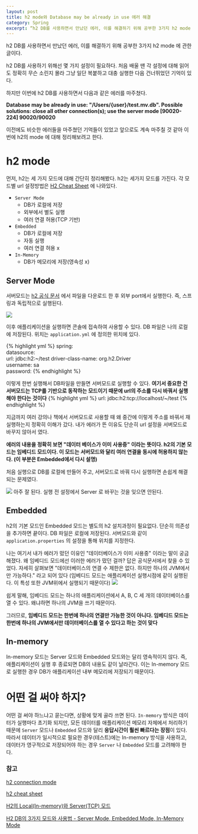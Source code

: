 ```yaml
---
layout: post
title: h2 mode와 Database may be already in use 에러 해결
category: Spring
excerpt: “h2 DB를 사용하면서 만났던 에러, 이를 해결하기 위해 공부한 3가지 h2 mode 에 관한 글이다. 이번에 h2 DB를 사용하면서 다음과 같은 에러를 마주쳤다. Database may be already in use /Users/{user}/test.mv.db. Possible solutions close all other connection(s); use the server mode \[90020-224] 90020/90020' 이전에도 비슷한 에러들을 마주쳤던 기억들이 있었고 앞으로도 계속 마주칠 것 같아 이번에 h2의 mode 에 대해 정리해보려고 한다.”
---
```


h2 DB를 사용하면서 만났던 에러, 이를 해결하기 위해 공부한 3가지 h2 mode 에 관한 글이다. 

h2 DB를 사용하기 위해선 몇 가지 설정이 필요하다. 처음 배울 땐 각 설정에 대해 읽어도 정확히 무슨 소린지 몰라 그냥 일단 복붙하고 대충 실행한 다음 건너뛰었던 기억이 있다. 

하지만 이번에 h2 DB를 사용하면서 다음과 같은 에러를 마주쳤다.

**Database may be already in use: "/Users/{user}/test.mv.db". Possible solutions: close all other connection(s); use the server mode \[90020-224] 90020/90020**

이전에도 비슷한 에러들을 마주쳤던 기억들이 있었고 앞으로도 계속 마주칠 것 같아 이번에 h2의 mode 에 대해 정리해보려고 한다. 

# h2 mode
먼저, h2는 세 가지 모드에 대해 간단히 정리해봤다. h2는 세가지 모드를 가진다.
각 모드별 url 설정방법은 [H2 Cheat Sheet](https://www.h2database.com/html/cheatSheet.html) 에 나와있다.

- `Server Mode`
	- DB가 로컬에 저장
	- 외부에서 별도 실행
	- 여러 연결 허용(TCP 기반)
- `Embedded` 
	- DB가 로컬에 저장
	- 자동 실행
	- 여러 연결 허용 x
- `In-Memory` 
	- DB가 메모리에 저장(영속성 x)

## Server Mode
서버모드는 [h2 공식 문서](https://h2database.com/html/main.html) 에서 파일을 다운로드 한 후 외부 port에서 실행한다. 즉, 스프링과 독립적으로 실행된다.

![](https://i.imgur.com/DJmix9w.png)

이후 애플리케이션을 실행하면 콘솔에 접속하여 사용할 수 있다. DB 파일은 나의 로컬에 저장된다. 위치는 `application.yml` 에 정의한 위치에 있다. 

{% highlight yml %}
spring:  
	datasource:  
		url: jdbc:h2:~/test
			driver-class-name: org.h2.Driver  
			username: sa  
			password:
{% endhighlight %}

이렇게 한번 실행해서 DB파일을 만들면 서버모드로 실행할 수 있다. **여기서 중요한 건 서버모드는 TCP를 기반으로 동작하는 모드이기 때문에 url의 주소를 다시 바꿔서 실행해야 한다는 것이다**
{% highlight yml %}
url: jdbc:h2:tcp://localhost/~/test
{% endhighlight %}

지금까지 여러 강의나 책에서 서버모드로 사용할 때 왜 중간에 이렇게 주소를 바꿔서 재실행하는지 정확히 이해가 갔다. 내가 에러가 뜬 이유도 단순히 url 설정을 서버모드로 바꾸지 않아서 였다. 

**에러의 내용을 정확히 보면 "데이터 베이스가 이미 사용중" 이라는 뜻이다. h2의 기본 모드는 임베디드 모드이다. 이 모드는 서버모드와 달리 여러 연결을 동시에 허용하지 않는다. (이 부분은 Embedded에서 다시 설명)** 

처음 실행으로 DB를 로컬에 만들어 주고, 서버모드로 바꿔 다시 실행하면 손쉽게 해결되는 문제였다.

![](https://i.imgur.com/6ckkn45.png)
아주 잘 된다. 실행 전 설정에서 Server 로 바꾸는 것을 잊으면 안된다. 
## Embedded 
h2의 기본 모드인 Embedded 모드는 별도의 h2 설치과정이 필요없다. 단순히 의존성을 추가하면 끝이다. DB 파일은 로컬에 저장된다. 서버모드와 같이 `application.properties` 의 설정을 통해 위치를 지정한다. 

나는 여기서 내가 에러가 떴던 이유인 "데이터베이스가 이미 사용중" 이라는 말이 궁금해졌다. 왜 임베디드 모드에선 이러한 에러가 떴던 걸까? 답은 공식문서에서 찾을 수 있었다. 자세히 살펴보면 "데이터베이스의 연결 수 제한은 없다. 하지만 하나의 JVM에서만 가능하다." 라고 되어 있다 (임베디드 모드는 애플리케이션 실행시점에 같이 실행된다. 이 특성 또한 JVM위에서 실행되기 때문이다)
![](https://i.imgur.com/GfgIgCk.png)

쉽게 말해, 임베디드 모드는 하나의 애플리케이션에서 A, B, C 세 개의 데이터베이스를 열 수 있다. 왜냐하면 하나의 JVM을 쓰기 때문이다.

그러므로, **임베디드 모드는 한번에 하나의 연결만 가능한 것이 아니다. 임베디드 모드는 한번에 하나의 JVM에서만 데이터베이스를 열 수 있다고 하는 것이 맞다**

## In-memory
In-memory 모드는 Server 모드와 Embedded 모드와는 달리 영속적이지 않다. 즉, 애플리케이션이 실행 후 종료되면 DB의 내용도 같이 날라간다. 이는 In-memory 모드로 실행한 경우 DB가 애플리케이션 내부 메모리에 저장되기 때문이다. 

# 어떤 걸 써야 하지?
어떤 걸 써야 하느냐고 묻는다면, 상황에 맞게 골라 쓰면 된다. `In-memory` 방식은 데이터가 실행마다 초기화 되지만, 모든 데이터를 애플리케이션 메모리 자체에서 처리하기 때문에 `Server` 모드나 `Embedded` 모드와 달리 **응답시간이 훨씬 빠르다는 장점**이 있다. 따라서 데이터가 일시적으로 필요한 경우(테스트)에는 In-memory 방식을 사용하고, 데이터가 영구적으로 저장되어야 하는 경우 `Server` 나 `Embedded` 모드를 고려해야 한다. 

### 참고
[h2 connection mode](https://www.h2database.com/html/features.html#connection_modes)

[h2 cheat sheet](https://www.h2database.com/html/cheatSheet.html)

[H2의 Local(In-memory)와 Server(TCP) 모드](https://lob-dev.tistory.com/13)

[H2 DB의 3가지 모드와 사용법 - Server Mode, Embedded Mode, In-Memory Mode](https://velog.io/@jinny-l/H2-DB%EC%9D%98-3%EA%B0%80%EC%A7%80-%EB%AA%A8%EB%93%9C%EC%99%80-%EC%82%AC%EC%9A%A9%EB%B2%95-Server-Mode-Embedded-Mode-In-Memory-Mode)
